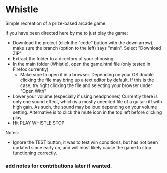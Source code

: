 # Whistle
Simple recreation of a prize-based arcade game.

If you have been directed here by me to just play the game:
  - Download the project (click the "code" button with the down arrow), make sure the branch (option to the left)
      says "main". Select "Download ZIP".
  - Extract the folder to a directory of your choosing.
  - In the main folder (Whistle), open the game.html file (only tested in Firefox currently)
    - Make sure to open it in a browser. Depending on your OS double clicking the file may bring up
      a text editor by default. If this is the case, try right clicking the file and selecting your
      browser under "Open With"
  - Lower your volume (especially if using headphones)
    Currently there is only one sound effect, which is a mostly unedited file of a guitar riff with high gain.
    As such, the sound may be loud depending on your volume setting. Alternative is to click the mute icon in
    the top left before clicking play.
  - Hit PLAY WHISTLE STOP
 
 
 Notes: 
  - Ignore the TEST button, it was to test win conditions, but has not been updated 
  since early on, and will most likely cause the game to stop functioning correctly.
  
  
  ### add notes for contributions later if wanted.
